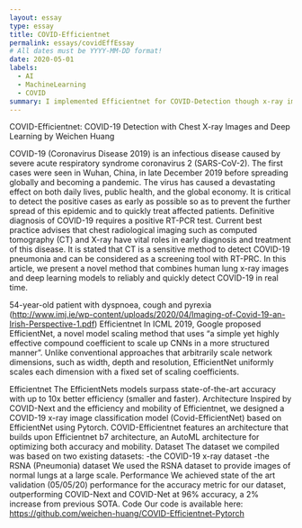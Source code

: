 ```yaml
---
layout: essay
type: essay
title: COVID-Efficientnet
permalink: essays/covidEffEssay
# All dates must be YYYY-MM-DD format!
date: 2020-05-01
labels:
  - AI
  - MachineLearning
  - COVID
summary: I implemented Efficientnet for COVID-Detection though x-ray imaging.
---
```


COVID-Efficientnet: COVID-19 Detection with Chest X-ray Images and Deep Learning
by Weichen Huang

COVID-19 (Coronavirus Disease 2019) is an infectious disease caused by severe acute respiratory syndrome coronavirus 2 (SARS-CoV-2). The first cases were seen in Wuhan, China, in late December 2019 before spreading globally and becoming a pandemic. The virus has caused a devastating effect on both daily lives, public health, and the global economy. It is critical to detect the positive cases as early as possible so as to prevent the further spread of this epidemic and to quickly treat affected patients.
Definitive diagnosis of COVID-19 requires a positive RT-PCR test. Current best practice advises that chest radiological imaging such as computed tomography (CT) and X-ray have vital roles in early diagnosis and treatment of this disease. It is stated that CT is a sensitive method to detect COVID-19 pneumonia and can be considered as a screening tool with RT-PRC.
In this article, we present a novel method that combines human lung x-ray images and deep learning models to reliably and quickly detect COVID-19 in real time.

54-year-old patient with dyspnoea, cough and pyrexia (http://www.imj.ie/wp-content/uploads/2020/04/Imaging-of-Covid-19-an-Irish-Perspective-1.pdf)
Efficientnet
In ICML 2019, Google proposed EfficientNet, a novel model scaling method that uses “a simple yet highly effective compound coefficient to scale up CNNs in a more structured manner”. Unlike conventional approaches that arbitrarily scale network dimensions, such as width, depth and resolution, EfficientNet uniformly scales each dimension with a fixed set of scaling coefficients.

Efficientnet
The EfficientNets models surpass state-of-the-art accuracy with up to 10x better efficiency (smaller and faster).
Architecture
Inspired by COVID-Next and the efficiency and mobility of Efficientnet, we designed a COVID-19 x-ray image classification model (Covid-EfficientNet) based on EfficientNet using Pytorch. COVID-Efficientnet features an architecture that builds upon Efficientnet b7 architecture, an AutoML architecture for optimizing both accuracy and mobility.
Dataset
The dataset we compiled was based on two existing datasets:
-the COVID-19 x-ray dataset
-the RSNA (Pneumonia) dataset
We used the RSNA dataset to provide images of normal lungs at a large scale.
Performance
We achieved state of the art validation (05/05/20) performance for the accuracy metric for our dataset, outperforming COVID-Next and COVID-Net at 96% accuracy, a 2% increase from previous SOTA.
Code
Our code is available here:
https://github.com/weichen-huang/COVID-Efficientnet-Pytorch
